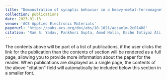 ```yaml
---
title: "Demonstration of synaptic behavior in a heavy-metal-ferromagnetic-metal-oxide-heterostructure-based spintronic device for on-chip learning in crossbar-array-based neural networks"
collection: publications
date: 2023-01-13
venue: 'ACS Applied Electronic Materials'
paperurl: 'https://pubs.acs.org/doi/abs/10.1021/acsaelm.2c01488'
citation: 'Ram S. Yadav, Pankhuri Gupta, Amod Holla, Kacho Imtiyaz Ali Khan, Pranaba K. Muduli, and Debanjan Bhowmik <br> <i>ACS Applied Electronic Materials</i> <b>2023</b> <i>5</i>(1), 484-497 <br> DOI: 10.1021/acsaelm.2c01488'
---
```


The contents above will be part of a list of publications, if the user clicks the link for the publication than the contents of section will be rendered as a full page, allowing you to provide more information about the paper for the reader. When publications are displayed as a single page, the contents of the above "citation" field will automatically be included below this section in a smaller font.

